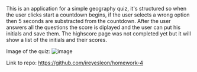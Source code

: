 This is an application for a simple geography quiz, it's structured so when the user clicks start a countdown begins, if the user selects a wrong option then 5 seconds are substracted from the countdown. After the user answers all the questions the score is diplayed and the user can put his initials and save them. The highscore page was not completed yet but it will show a list of the initials and their scores.

Image of the quiz:
![image](https://user-images.githubusercontent.com/89933923/144172156-c242a431-3557-4aa5-88b4-16ae047ff6fc.png)

Link to repo: https://github.com/ireyesleon/homework-4